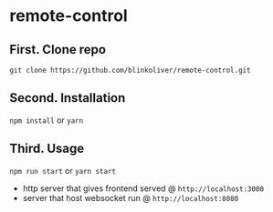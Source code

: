 # remote-control

## First. Clone repo

`git clone https://github.com/blinkoliver/remote-control.git`

## Second. Installation

`npm install`
or
`yarn`

## Third. Usage

`npm run start`
or
`yarn start`

- http server that gives frontend served @ `http://localhost:3000`
- server that host websocket run @ `http://localhost:8080`
